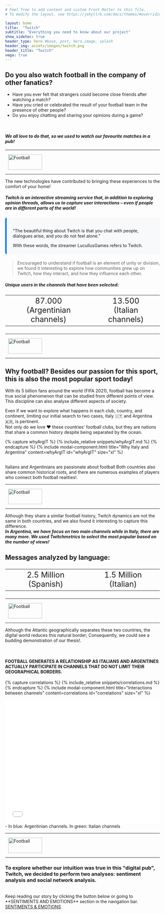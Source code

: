 ```yaml
---
# Feel free to add content and custom Front Matter to this file.
# To modify the layout, see https://jekyllrb.com/docs/themes/#overriding-theme-defaults

layout: home
title:  "Twitch"
subtitle: "Everything you need to know about our project"
show_sidetoc: true
header_type: hero #base, post, hero,image, splash
header_img: assets/images/twitch.png
header_title: "Twitch"
vega: true
---
```


## Do you also watch football in the company of other fanatics?
- Have you ever felt that strangers could become close friends after watching a match?
 - Have you cried or celebrated the result of your football team in the presence of other people?
 - Do you enjoy chatting and sharing your opinions during a game?
<br> 

#### **_We all love to do that, so we used to watch our favourite matches in a pub!_**

<!-- Section separator -->
<div class="d-flex align-items-center my-4">
  <hr class="flex-grow-1">
  <img src="{{ '/assets/images/separator.png' | relative_url }}" alt="Football" style="width: 110px; height: 50px; margin: 0 10px;">
  <hr class="flex-grow-1">
</div>

The new technologies have contributed to bringing these experiences to the comfort of your home!<br>
##### **_Twitch_** is an interactive streaming service that, in addition to exploring opinion threads, allows us to capture user interactions – even if people are in different parts of the world!

<!-- interview quote -->
<style>
  .highlight-quote {
    background-color: #f8f9fa;
    border-left: 5px solid #007bff;
    padding: 20px;
    margin: 20px 0;
    border-radius: 5px;
  }
</style>

<div class="container mt-4">
  <div class="highlight-quote">
    <p class="mb-0">“The beautiful thing about Twitch is that you chat with people, dialogues arise, and you do not feel alone.”</p>
    <footer class="blockquote-footer">With these words, the streamer LucullusGames refers to Twitch.</footer>
  </div>
</div>


>Encouraged to understand if football is an element of unity or division, we found it interesting to explore how communities grew up on Twitch, how they interact, and how they influence each other.

<!-- table with statistics -->
#####  Unique users in the channels that have been selected:
<div class="container mt-3">
  <div class="row justify-content-center">
    <div class="col-auto">
      <div class="table-responsive">
        <table class="table table-striped table-bordered table-hover" style="font-size: 25px;">
          <tr>
            <td align=center> 87.000 <br>(Argentinian channels)</td>
            <td align=center> 13.500 <br>(Italian channels)</td>
          </tr>
        </table>
      </div>
    </div>
  </div>
</div>

<!-- Section separator -->
<div class="d-flex align-items-center my-4">
  <hr class="flex-grow-1">
  <img src="{{ '/assets/images/separator.png' | relative_url }}" alt="Football" style="width: 110px; height: 50px; margin: 0 10px;">
  <hr class="flex-grow-1">
</div>

## Why football? Besides our passion for this sport, this is also the most popular sport today!
With its 5 billion fans around the world (FIFA 2021), football has become a true social phenomenon that can be studied from different points of view. This discipline can also analyse different aspects of society.

Even if we want to explore what happens in each club, country, and continent, limiting our initial search to two cases, Italy 🇮🇹 and Argentina 🇦🇷, is pertinent.
<br>Not only do we love ❤️ these countries' football clubs, but they are nations that share a common history despite being separated by the ocean. 

<!-- Button to see historical connections between italy and Argentina -->
<div class="container mt-3">
    <div class="row justify-content-center">
        <div class="col-auto">
            {% capture whyArgIT %}
            {% include_relative snippets/whyArgIT.md %}
            {% endcapture %}
            {% include modal-component.html title="Why Italy and Argentina" content=whyArgIT id="whyArgIT" size="xl" %}
        </div>
    </div>
</div>

<br>Italians and Argentinians are passionate about football 
Both countries also share common historical roots, and there are numerous examples of players who connect both football realities!.

<!-- Section separator -->
<div class="d-flex align-items-center my-4">
  <hr class="flex-grow-1">
  <img src="{{ '/assets/images/separator.png' | relative_url }}" alt="Football" style="width: 110px; height: 50px; margin: 0 10px;">
  <hr class="flex-grow-1">
</div>

Although they share a similar football history, Twitch dynamics are not the same in both countries, and we also found it interesting to capture this difference.<br>
**_In Argentina, we have focus on two main channels while in Italy, there are many more. We used Twitchmetrics to select the most popular based on the number of views!_**
## Messages analyzed by language: 

<!-- table with statistics -->
<div class="container mt-3">
  <div class="row justify-content-center">
    <div class="col-auto">
      <div class="table-responsive">
        <table class="table table-striped table-bordered table-hover" style="font-size: 25px;">
          <tr>
            <td align=center>2.5 Million (Spanish)</td>
            <td align=center> 1.5 Million (Italian)</td>
          </tr>
        </table>
      </div>
    </div>
  </div>
</div>

<!-- Section separator -->
<div class="d-flex align-items-center my-4">
  <hr class="flex-grow-1">
  <img src="{{ '/assets/images/separator.png' | relative_url }}" alt="Football" style="width: 110px; height: 50px; margin: 0 10px;">
  <hr class="flex-grow-1">
</div>

Although the Atlantic geographically separates these two countries, the digital world reduces this natural border; Consequently, we could see a budding demonstration of our thesis!.

<!-- Distance map -->
<div class="container mt-3">
    <div class="row justify-content-center">
                <vegachart schema-url="{{site.baseurl}}/assets/charts/arg_ita.json" style="width: 100%"></vegachart>
    </div>
</div>
<br>   

#### FOOTBALL GENERATES A RELATIONSHIP AS ITALIANS AND ARGENTINES ACTUALLY PARTICIPATE IN CHANNELS THAT DO NOT LIMIT THEIR GEOGRAPHICAL BORDERS.<br>

<!-- Button to see heatmap of interactions -->
<div class="container mt-3">
    <div class="row justify-content-center">
        <div class="col-auto">
            {% capture correlations %}
            {% include_relative snippets/correlations.md %}
            {% endcapture %}
            {% include modal-component.html title="Interactions between channels" content=correlations id="correlations" size="xl" %}
        </div>
    </div>
</div>
<br>

<!-- Pyvis interaction graph -->
<div class="graph-container mt-1">
    <iframe src="{{ '/assets/charts/Correlationcountries.html' | relative_url }}" width="100%" height="400px" frameborder="0" allowfullscreen></iframe>
</div>
 - In blue: Argentinian channels. In green: Italian channels

<!-- Section separator -->
<div class="d-flex align-items-center my-4">
  <hr class="flex-grow-1">
  <img src="{{ '/assets/images/separator.png' | relative_url }}" alt="Football" style="width: 110px; height: 50px; margin: 0 10px;">
  <hr class="flex-grow-1">
</div>

### To explore whether our intuition was true in this "digital pub", Twitch, we decided to perform two analyses: sentiment analysis and social network analysis.
<br>
Keep reading our story by clicking the button below or going to **SENTIMENTS AND EMOTIONS** section in the navigation bar.

<div class="container mt-3">
    <div class="row justify-content-center">
        <div class="col-auto">
            <!-- Button to next section -->
            <a href="sentiment&emotion#Sentiments & Emotions" class="btn btn-primary">SENTIMENTS & EMOTIONS</a>
        </div>
    </div>
</div>